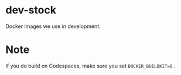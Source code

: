 # dev-stock
Docker images we use in development.

# Note
If you do build on Codespaces, make sure you set `DOCKER_BUILDKIT=0` .

